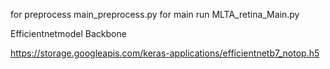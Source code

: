 for  preprocess 
main_preprocess.py
for main run
MLTA_retina_Main.py

Efficientnetmodel Backbone

https://storage.googleapis.com/keras-applications/efficientnetb7_notop.h5
